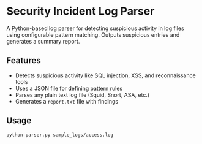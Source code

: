 # Security Incident Log Parser

A Python-based log parser for detecting suspicious activity in log files using configurable pattern matching. Outputs suspicious entries and generates a summary report.

## Features
- Detects suspicious activity like SQL injection, XSS, and reconnaissance tools
- Uses a JSON file for defining pattern rules
- Parses any plain text log file (Squid, Snort, ASA, etc.)
- Generates a `report.txt` file with findings

## Usage
```bash
python parser.py sample_logs/access.log
```
